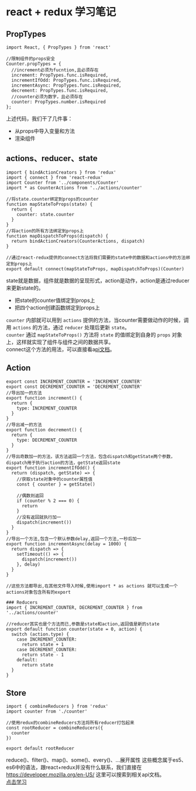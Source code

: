 # react + redux 学习笔记

## PropTypes

```
import React, { PropTypes } from 'react'

//限制组件的props安全
Counter.propTypes = {
  //increment必须为fucntion,且必须存在
  increment: PropTypes.func.isRequired,
  incrementIfOdd: PropTypes.func.isRequired,
  incrementAsync: PropTypes.func.isRequired,
  decrement: PropTypes.func.isRequired,
  //counter必须为数字，且必须存在
  counter: PropTypes.number.isRequired
};
```

上述代码，我们干了几件事：

- 从props中导入变量和方法
- 渲染组件

## actions、reducer、state

```
import { bindActionCreators } from 'redux'
import { connect } from 'react-redux'
import Counter from '../components/Counter'
import * as CounterActions from '../actions/counter'

//将state.counter绑定到props的counter
function mapStateToProps(state) {
  return {
    counter: state.counter
  }
}
//将action的所有方法绑定到props上
function mapDispatchToProps(dispatch) {
  return bindActionCreators(CounterActions, dispatch)
}

//通过react-redux提供的connect方法将我们需要的state中的数据和actions中的方法绑定到props上
export default connect(mapStateToProps, mapDispatchToProps)(Counter)
```

state就是数据，组件就是数据的呈现形式，action是动作，action是通过reducer来更新state的。

- 把state的counter值绑定到props上
- 把四个action创建函数绑定到props上

`counter` 内部就可以用到 `actions` 提供的方法，当counter需要做动作的时候，调用 `actions` 的方法，通过 `reducer` 处理后更新 `state`。<br>
`counter` 通过 `mapStateToProps()` 方法将 `state` 的值绑定到自身的 `props` 对象上，这样就实现了组件与组件之间的数据共享。<br>
connect这个方法的用法，可以直接看a[pi文档](http://cn.redux.js.org/docs/react-redux/api.html)。

## Action

```
export const INCREMENT_COUNTER = 'INCREMENT_COUNTER'
export const DECREMENT_COUNTER = 'DECREMENT_COUNTER'
//导出加一的方法
export function increment() {
  return {
    type: INCREMENT_COUNTER
  }
}
//导出减一的方法
export function decrement() {
  return {
    type: DECREMENT_COUNTER
  }
}
//导出奇数加一的方法，该方法返回一个方法，包含dispatch和getState两个参数，dispatch用于执行action的方法，getState返回state
export function incrementIfOdd() {
  return (dispatch, getState) => {
    //获取state对象中的counter属性值
    const { counter } = getState()

    //偶数则返回
    if (counter % 2 === 0) {
      return
    }
    //没有返回就执行加一
    dispatch(increment())
  }
}
//导出一个方法,包含一个默认参数delay,返回一个方法,一秒后加一
export function incrementAsync(delay = 1000) {
  return dispatch => {
    setTimeout(() => {
      dispatch(increment())
    }, delay)
  }
}

//这些方法都导出,在其他文件导入时候,使用import * as actions 就可以生成一个actions对象包含所有的export
```

```
### Reducers
import { INCREMENT_COUNTER, DECREMENT_COUNTER } from '../actions/counter'

//reducer其实也是个方法而已,参数是state和action,返回值是新的state
export default function counter(state = 0, action) {
  switch (action.type) {
    case INCREMENT_COUNTER:
      return state + 1
    case DECREMENT_COUNTER:
      return state - 1
    default:
      return state
  }
}
```

## Store

```
import { combineReducers } from 'redux'
import counter from './counter'

//使用redux的combineReducers方法将所有reducer打包起来
const rootReducer = combineReducers({
  counter
})

export default rootReducer
```

reduce()、filter()、map()、some()、every()、...展开属性 这些概念属于es5、es6中的语法，跟react+redux并没有什么联系，我们直接在<https://developer.mozilla.org/en-US/> 这里可以搜索到相关api文档。<br>
[点击学习](http://www.cnblogs.com/lewis617/p/5149006.html)
